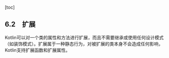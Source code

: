 [toc]

## 6.2　扩展

Kotlin可以对一个类的属性和方法进行扩展，而且不需要继承或使用任何设计模式（如装饰模式）。扩展属于一种静态行为，对被扩展的类本身不会造成任何影响，Kotlin支持扩展函数和扩展属性。

